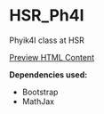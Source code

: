 # HSR_Ph4I
Phyik4I class at HSR

[Preview HTML Content](https://rawgit.com/aerobless/HSR_Ph4I/master/formulator/index.html)

**Dependencies used:**
+ Bootstrap
+ MathJax